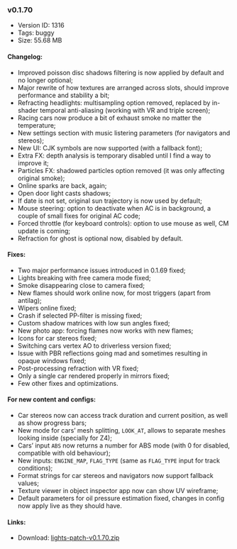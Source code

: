 ### v0.1.70

*   Version ID: 1316
*   Tags: buggy
*   Size: 55.68 MB

#### Changelog:

*   Improved poisson disc shadows filtering is now applied by default and no longer optional;
*   Major rewrite of how textures are arranged across slots, should improve performance and stability a bit;
*   Refracting headlights: multisampling option removed, replaced by in-shader temporal anti-aliasing (working with VR and triple screen);
*   Racing cars now produce a bit of exhaust smoke no matter the temperature;
*   New settings section with music listering parameters (for navigators and stereos);
*   New UI: CJK symbols are now supported (with a fallback font);
*   Extra FX: depth analysis is temporary disabled until I find a way to improve it;
*   Particles FX: shadowed particles option removed (it was only affecting original smoke);
*   Online sparks are back, again;
*   Open door light casts shadows;
*   If date is not set, original sun trajectory is now used by default;
*   Mouse steering: option to deactivate when AC is in background, a couple of small fixes for original AC code;
*   Forced throttle (for keyboard controls): option to use mouse as well, CM update is coming;
*   Refraction for ghost is optional now, disabled by default.

#### Fixes:

*   Two major performance issues introduced in 0.1.69 fixed;
*   Lights breaking with free camera mode fixed;
*   Smoke disappearing close to camera fixed;
*   New flames should work online now, for most triggers (apart from antilag);
*   Wipers online fixed;
*   Crash if selected PP-filter is missing fixed;
*   Custom shadow matrices with low sun angles fixed;
*   New photo app: forcing flames now works with new flames;
*   Icons for car stereos fixed;
*   Switching cars vertex AO to driverless version fixed;
*   Issue with PBR reflections going mad and sometimes resulting in opaque windows fixed;
*   Post-processing refraction with VR fixed;
*   Only a single car rendered properly in mirrors fixed;
*   Few other fixes and optimizations.

#### For new content and configs:

*   Car stereos now can access track duration and current position, as well as show progress bars;
*   New mode for cars’ mesh splitting, `LOOK_AT`, allows to separate meshes looking inside (specially for Z4);
*   Cars’ input `ABS` now returns a number for ABS mode (with 0 for disabled, compatible with old behaviour);
*   New inputs: `ENGINE_MAP`, `FLAG_TYPE` (same as `FLAG_TYPE` input for track conditions);
*   Format strings for car stereos and navigators now support fallback values;
*   Texture viewer in object inspector app now can show UV wireframe;
*   Default parameters for oil pressure estimation fixed, changes in config now apply live as they should have.

#### Links:

*   Download: [lights-patch-v0.1.70.zip](?get=0.1.70)
